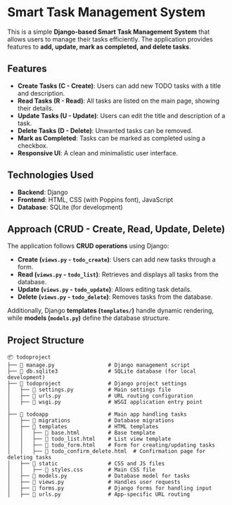 # Smart Task Management System

This is a simple **Django-based Smart Task Management System** that allows users to manage their tasks efficiently. The application provides features to **add, update, mark as completed, and delete tasks**.

## Features

- **Create Tasks (C - Create)**: Users can add new TODO tasks with a title and description.
- **Read Tasks (R - Read)**: All tasks are listed on the main page, showing their details.
- **Update Tasks (U - Update)**: Users can edit the title and description of a task.
- **Delete Tasks (D - Delete)**: Unwanted tasks can be removed.
- **Mark as Completed**: Tasks can be marked as completed using a checkbox.
- **Responsive UI**: A clean and minimalistic user interface.

## Technologies Used

- **Backend**: Django
- **Frontend**: HTML, CSS (with Poppins font), JavaScript
- **Database**: SQLite (for development)

## Approach (CRUD - Create, Read, Update, Delete)

The application follows **CRUD operations** using Django:

- **Create (`views.py` - `todo_create`)**: Users can add new tasks through a form.
- **Read (`views.py` - `todo_list`)**: Retrieves and displays all tasks from the database.
- **Update (`views.py` - `todo_update`)**: Allows editing task details.
- **Delete (`views.py` - `todo_delete`)**: Removes tasks from the database.

Additionally, Django **templates (`templates/`)** handle dynamic rendering, while **models (`models.py`)** define the database structure.

## Project Structure

```plaintext
📦 todoproject
├── 📜 manage.py                 # Django management script
├── 📜 db.sqlite3                # SQLite database (for local development)
├── 📂 todoproject               # Django project settings
│   ├── 📜 settings.py           # Main settings file
│   ├── 📜 urls.py               # URL routing configuration
│   ├── 📜 wsgi.py               # WSGI application entry point
│
├── 📂 todoapp                   # Main app handling tasks
│   ├── 📂 migrations            # Database migrations
│   ├── 📂 templates             # HTML templates
│   │   ├── 📜 base.html         # Base template
│   │   ├── 📜 todo_list.html    # List view template
│   │   ├── 📜 todo_form.html    # Form for creating/updating tasks
│   │   ├── 📜 todo_confirm_delete.html  # Confirmation page for deleting tasks
│   ├── 📂 static                # CSS and JS files
│   │   ├── 📜 styles.css        # Main CSS file
│   ├── 📜 models.py             # Database model for tasks
│   ├── 📜 views.py              # Handles user requests
│   ├── 📜 forms.py              # Django forms for handling input
│   ├── 📜 urls.py               # App-specific URL routing
